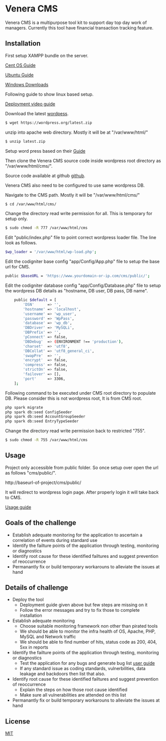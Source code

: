 # Venera CMS

Venera CMS is a multipurpose tool kit to support day top day work of managers. Currently this tool have financial transaction tracking feature.

## Installation

First setup XAMPP bundle on the server. 

[Cent OS Guide](https://www.digitalocean.com/community/tutorials/how-to-install-linux-apache-mysql-php-lamp-stack-on-centos-7)

[Ubuntu Guide](https://www.digitalocean.com/community/tutorials/how-to-install-linux-apache-mysql-php-lamp-stack-on-ubuntu-16-04)

[Windows Downloads](https://www.apachefriends.org/download.html)

Following guide to show linux based setup.

[Deployment video guide](https://www.youtube.com/watch?v=1mtEwbO3r9A)

Download the latest [wordpess](https://wordpress.org/latest.zip).

```bash
$ wget https://wordpress.org/latest.zip
```

unzip into apache web directory. Mostly it will be at "/var/www/html/"

```bash
$ unzip latest.zip
```

Setup word press based on their [Guide](https://wordpress.org/support/article/how-to-install-wordpress/)

Then clone the Venera CMS source code inside wordpress root directory as "/var/www/html/cms/".

Source code available at github [github](https://github.com/sugunan/venera.git).

Venera CMS also need to be configured to use same wordpress DB. 

Navigate to the CMS path. Mostly it will be "/var/www/html/cms/"

```bash
$ cd /var/www/html/cms/
```

Change the directory read write permission for all. This is temporary for setup only.

```bash
$ sudo chmod -R 777 /var/www/html/cms
```

Edit "public/index.php" file to point correct wordpress loader file. The line look as follows.

```bash
$wp_loader = '/var/www/html/wp-load.php';
```

Edit the codigniter base config "app/Config/App.php" file to setup the base url for CMS.

```bash
public $baseURL = 'https://www.yourdomain-or-ip.com/cms/public/';
```

Edit the codigniter database config "app/Config/Database.php" file to setup the wordpress DB details as "hostname, DB user, DB pass, DB name".

```bash
	public $default = [
		'DSN'      => '',
		'hostname' => 'localhost',
		'username' => 'wp_user',
		'password' => 'WpPass',
		'database' => 'wp_db',
		'DBDriver' => 'MySQLi',
		'DBPrefix' => '',
		'pConnect' => false,
		'DBDebug'  => (ENVIRONMENT !== 'production'),
		'charset'  => 'utf8',
		'DBCollat' => 'utf8_general_ci',
		'swapPre'  => '',
		'encrypt'  => false,
		'compress' => false,
		'strictOn' => false,
		'failover' => [],
		'port'     => 3306,
	];
```

Following command to be executed under CMS root directory to populate DB. Please consider this is not wordpress root, It is from CMS root.

```bash
php spark migrate
php spark db:seed ConfigSeeder
php spark db:seed AccountGroupSeeder
php spark db:seed EntryTypeSeeder
```

Change the directory read write permission back to restricted "755".

```bash
$ sudo chmod -R 755 /var/www/html/cms
```

## Usage

Project only accessible from public folder. So once setup over open the url as follows "cms/public/".

http://baseurl-of-project/cms/public/

It will redirect to wordpress login page. After properly login it will take back to CMS.

[Usage guide](https://www.youtube.com/watch?v=1mtEwbO3r9A)

## Goals of the challenge

* Establish adequate monitoring for the application to ascertain a correlation of events during standard use
* Identify the failture points of the application through testing, monitoring or diagnostics
* Identify root cause for these identified failtures and suggest prevention of reoccurrence
* Permanantly fix or build temporary workarouns to alleviate the issues at hand

## Details of challenge

* Deploy the tool
  * Deployment guide given above but few steps are missing on it
  * Follow the error messages and try to fix those to complete installation
* Establish adequate monitoring
  * Choose suitable monitoring framework non other than pirated tools
  * We should be able to monitor the infra health of OS, Apache, PHP, MySQL and Network traffic
  * We should be able to find number of hits, status code as 200, 404, 5xx in reports
* Identify the failture points of the application through testing, monitoring or diagnostics
  * Test the application for any bugs and generate bug list [user guide](https://www.youtube.com/watch?v=Znt4QGNRXAo)
  * If any standard issue as coding standards, vulnerbilities, data leakage and backdoors then list that also.
* Identify root cause for these identified failtures and suggest prevention of reoccurrence
  * Explain the steps on how those root cause identified
  * Make sure all vulnerabilities are attended on this list
* Permanantly fix or build temporary workarouns to alleviate the issues at hand

## License
[MIT](https://choosealicense.com/licenses/mit/)
